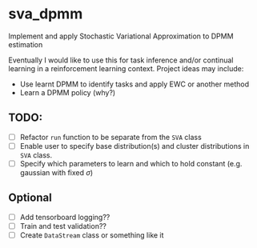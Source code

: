 # sva_dpmm
Implement and apply Stochastic Variational Approximation to DPMM estimation

Eventually I would like to use this for task inference and/or continual learning in a reinforcement learning context.
Project ideas may include:
- Use learnt DPMM to identify tasks and apply EWC or another method
- Learn a DPMM policy (why?)

## TODO:
- [ ] Refactor `run` function to be separate from the `SVA` class
- [ ] Enable user to specify base distribution(s) and cluster distributions in `SVA` class. 
- [ ] Specify which parameters to learn and which to hold constant (e.g. gaussian with fixed $\sigma$)

## Optional
- [ ] Add tensorboard logging??
- [ ] Train and test validation??
- [ ] Create `DataStream` class or something like it
